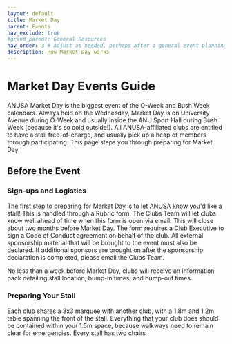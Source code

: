 ```yaml
---
layout: default
title: Market Day
parent: Events
nav_exclude: true
#grand_parent: General Resources
nav_order: 3 # Adjust as needed, perhaps after a general event planning checklist
description: How Market Day works
---
```


# Market Day Events Guide
ANUSA Market Day is the biggest event of the O-Week and Bush Week calendars. Always held on the Wednesday, Market Day is on University Avenue during O-Week and usually inside the ANU Sport Hall during Bush Week (because it's so cold outside!). All ANUSA-affiliated clubs are entitled to have a stall free-of-charge, and usually pick up a heap of members through participating.
This page steps you through preparing for Market Day.

## Before the Event

### Sign-ups and Logistics
The first step to preparing for Market Day is to let ANUSA know you'd like a stall! This is handled through a Rubric form. The Clubs Team will let clubs know well ahead of time when this form is open via email. This will close about two months before Market Day. The form requires a Club Executive to sign a Code of Conduct agreement on behalf of the club.
All external sponsorship material that will be brought to the event must also be declared. If additional sponsors are brought on after the sponsorship declaration is completed, please email the Clubs Team.

No less than a week before Market Day, clubs will receive an information pack detailing stall location, bump-in times, and bump-out times.

### Preparing Your Stall
Each club shares a 3x3 marquee with another club, with a 1.8m and 1.2m table spanning the front of the stall. Everything that your club does should be contained within your 1.5m space, because walkways need to remain clear for emergencies. Every stall has two chairs